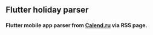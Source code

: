 ## Flutter holiday parser

#### Flutter mobile app parser from [Calend.ru](calend.ru) via RSS page.
